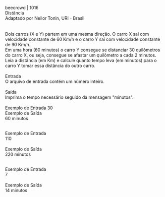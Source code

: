 beecrowd | 1016<br/>
Distância<br/>
Adaptado por Neilor Tonin, URI - Brasil<br/>
<br/><br/>
Dois carros (X e Y) partem em uma mesma direção. O carro X sai com velocidade constante de 60 Km/h e o carro Y sai com velocidade constante de 90 Km/h.
<br/>
Em uma hora (60 minutos) o carro Y consegue se distanciar 30 quilômetros do carro X, ou seja, consegue se afastar um quilômetro a cada 2 minutos.
<br/>
Leia a distância (em Km) e calcule quanto tempo leva (em minutos) para o carro Y tomar essa distância do outro carro.
<br/><br/>
Entrada<br/>
O arquivo de entrada contém um número inteiro.
<br/><br/>
Saída<br/>
Imprima o tempo necessário seguido da mensagem "minutos".
<br/><br/>
Exemplo de Entrada
30<br/>	
Exemplo de Saída<br/>
60 minutos<br/>	<br/>	

Exemplo de Entrada<br/>	
110<br/>	
Exemplo de Saída<br/>
220 minutos<br/><br/>	

Exemplo de Entrada<br/>	
7<br/>	
Exemplo de Saída<br/>
14 minutos
